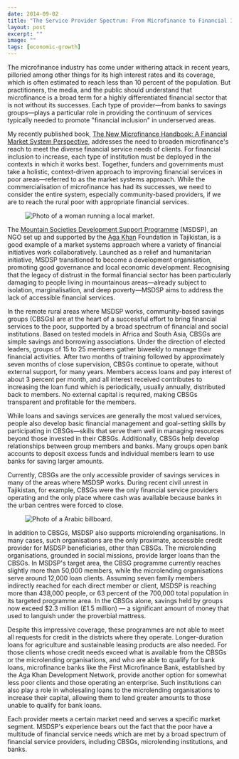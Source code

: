 ```yaml
---
date: 2014-09-02
title: "The Service Provider Spectrum: From Microfinance to Financial Inclusion"
layout: post
excerpt: ""
image: ""
tags: [economic-growth]
---
```

<p>The microfinance industry has come under withering attack in recent years, pilloried among other things for its high interest rates and its coverage, which is often estimated to reach less than 10 percent of the population. But practitioners, the media, and the public should understand that microfinance is a broad term for a highly differentiated financial sector that is not without its successes. Each type of provider—from banks to savings groups—plays a particular role in providing the continuum of services typically needed to promote "financial inclusion" in underserved areas.</p><p>My recently published book, <a href="https://openknowledge.worldbank.org/bitstream/handle/10986/12272/9780821389270.pdf">The New Microfinance Handbook: A Financial Market System Perspective</a>, addresses the need to broaden microfinance's reach to meet the diverse financial service needs of clients. For financial inclusion to increase, each type of institution must be deployed in the contexts in which it works best. Together, funders and governments must take a holistic, context-driven approach to improving financial services in poor areas—referred to as the market systems approach. While the commercialisation of microfinance has had its successes, we need to consider the entire system, especially community-based providers, if we are to reach the rural poor with appropriate financial services.</p><figure class="kg-card kg-image-card"><img src="https://pubs.ghost.io/uploads/mckaysavage1.jpg" class="kg-image" alt="Photo of a woman running a local market." loading="lazy" title="Photo Credit: flickr.com/photos/mckaysavage"></figure><p>The <a href="http://www.akdn.org/publications/2005_akf_mountains_paper3_english.pdf">Mountain Societies Development Support Programme</a> (MSDSP), an NGO set up and supported by the <a href="http://www.akdn.org/AKF">Aga Khan</a> Foundation in Tajikistan, is a good example of a market systems approach where a variety of financial initiatives work collaboratively. Launched as a relief and humanitarian initiative, MSDSP transitioned to become a development organisation, promoting good governance and local economic development. Recognising that the legacy of distrust in the formal financial sector has been particularly damaging to people living in mountainous areas—already subject to isolation, marginalisation, and deep poverty—MSDSP aims to address the lack of accessible financial services.</p><p>In the remote rural areas where MSDSP works, community-based savings groups (CBSGs) are at the heart of a successful effort to bring financial services to the poor, supported by a broad spectrum of financial and social institutions. Based on tested models in Africa and South Asia, CBSGs are simple savings and borrowing associations. Under the direction of elected leaders, groups of 15 to 25 members gather biweekly to manage their financial activities. After two months of training followed by approximately seven months of close supervision, CBSGs continue to operate, without external support, for many years. Members access loans and pay interest of about 3 percent per month, and all interest received contributes to increasing the loan fund which is periodically, usually annually, distributed back to members. No external capital is required, making CBSGs transparent and profitable for the members.</p><p>While loans and savings services are generally the most valued services, people also develop basic financial management and goal-setting skills by participating in CBSGs—skills that serve them well in managing resources beyond those invested in their CBSGs. Additionally, CBSGs help develop relationships between group members and banks. Many groups open bank accounts to deposit excess funds and individual members learn to use banks for saving larger amounts.</p><p>Currently, CBSGs are the only accessible provider of savings services in many of the areas where MSDSP works. During recent civil unrest in Tajikistan, for example, CBSGs were the only financial service providers operating and the only place where cash was available because banks in the urban centres were forced to close.</p><figure class="kg-card kg-image-card"><img src="https://pubs.ghost.io/uploads/austinevan.jpg" class="kg-image" alt="Photo of a Arabic billboard." loading="lazy" title="Photo Credit: flickr.com/photos/austinevan"></figure><p>In addition to CBSGs, MSDSP also supports microlending organisations. In many cases, such organisations are the only proximate, accessible credit provider for MSDSP beneficiaries, other than CBSGs. The microlending organisations, grounded in social missions, provide larger loans than the CBSGs. In MSDSP's target area, the CBSG programme currently reaches slightly more than 50,000 members, while the microlending organisations serve around 12,000 loan clients. Assuming seven family members indirectly reached for each direct member or client, MSDSP is reaching more than 438,000 people, or 63 percent of the 700,000 total population in its targeted programme area. In the CBSGs alone, savings held by groups now exceed $2.3 million (£1.5 million) — a significant amount of money that used to languish under the proverbial mattress.</p><p>Despite this impressive coverage, these programmes are not able to meet all requests for credit in the districts where they operate. Longer-duration loans for agriculture and sustainable leasing products are also needed. For those clients whose credit needs exceed what is available from the CBSGs or the microlending organisations, and who are able to qualify for bank loans, microfinance banks like the First Microfinance Bank, established by the Aga Khan Development Network, provide another option for somewhat less poor clients and those operating an enterprise. Such institutions can also play a role in wholesaling loans to the microlending organisations to increase their capital, allowing them to lend greater amounts to those unable to qualify for bank loans.</p><p>Each provider meets a certain market need and serves a specific market segment. MSDSP's experience bears out the fact that the poor have a multitude of financial service needs which are met by a broad spectrum of financial service providers, including CBSGs, microlending institutions, and banks.</p>
  